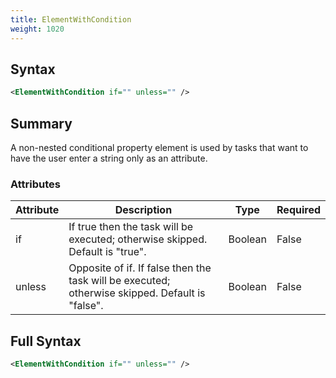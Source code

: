 ```yaml
---
title: ElementWithCondition
weight: 1020
---
```

## Syntax
```xml
<ElementWithCondition if="" unless="" />
```
## Summary ##
A non-nested conditional property element is used by tasks that want to have the
user enter a string only as an attribute.


### Attributes
| Attribute | Description | Type | Required |
| --------- | ----------- | ---- | -------- |
| if | If true then the task will be executed; otherwise skipped. Default is &quot;true&quot;. | Boolean | False |
| unless | Opposite of if.  If false then the task will be executed; otherwise skipped. Default is &quot;false&quot;. | Boolean | False |

## Full Syntax
```xml
<ElementWithCondition if="" unless="" />
```
